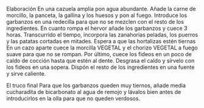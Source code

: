Elaboración
En una cazuela amplia pon agua abundante.
Añade la carne de morcillo, la panceta, la gallina y los huesos y pon al fuego.
Introduce los garbanzos en una redecilla para que no se mezclen con el resto de los ingredientes.
En cuanto rompa el hervor añade los garbanzos y cuece 3 horas.
Transcurrido el tiempo, incorpora las zanahorias peladas, los puerros y las patatas cortadas en mitades. Espera a que las hortalizas estén tiernas
En un cazo aparte cuece la morcilla VEGETAL y el chorizo VEGETAL a fuego suave para que no se rompan.
Por último, cuece los fideos en un poco de caldo de cocción hasta que estén al dente.
Desgrasa el caldo y sírvelo con los fideos en una sopera.
Dispón el resto de los ingredientes en una fuente y sirve caliente.

El truco final
Para que los garbanzos queden muy tiernos, añade media cucharadita de bicarbonato al agua de remojo y lávalos bien antes de introducirlos en la olla para que no queden verdosos.